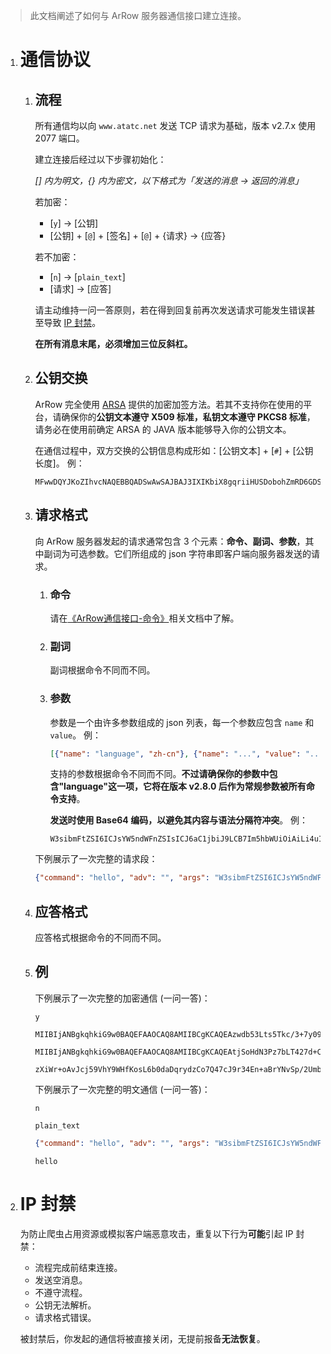 > 此文档阐述了如何与 ArRow 服务器通信接口建立连接。
>

1. # 通信协议

   1. ## 流程

      所有通信均以向 `www.atatc.net` 发送 TCP 请求为基础，版本 v2.7.x 使用 2077 端口。

      建立连接后经过以下步骤初始化：

      *[] 内为明文，{} 内为密文，以下格式为「发送的消息 -> 返回的消息」*

      若加密：

      - [`y`] -> [公钥]
      - [公钥] + [`@`] + [签名] + [`@`] + {请求} -> {应答}

      若不加密：

      - [`n`] -> [`plain_text`]
      - [请求] -> [应答]

      请主动维持一问一答原则，若在得到回复前再次发送请求可能发生错误甚至导致 [IP 封禁](#ip_blocking)。

      **在所有消息末尾，必须增加三位反斜杠。**

   2. ## 公钥交换

      ArRow 完全使用 [ARSA](https://www.github.com/ATATC/ARSA/) 提供的加密加签方法。若其不支持你在使用的平台，请确保你的**公钥文本遵守 X509 标准，私钥文本遵守 PKCS8 标准**，请务必在使用前确定 ARSA 的 JAVA 版本能够导入你的公钥文本。

      在通信过程中，双方交换的公钥信息构成形如：[公钥文本] + [`#`] + [公钥长度]。
      例：

      ```
      MFwwDQYJKoZIhvcNAQEBBQADSwAwSAJBAJ3IXIKbiX8gqriiHUSDobohZmRD6GDSV//KOEpHz/cqA5/buR3cl2BB1t4sJPDWJQGF3fKmaIuH3lt0nygSlcMCAwEAAQ==#512
      ```

   3. ## 请求格式

      向 ArRow 服务器发起的请求通常包含 3 个元素：**命令、副词、参数**，其中副词为可选参数。它们所组成的 json 字符串即客户端向服务器发送的请求。

      1. ### 命令

         请在[《ArRow通信接口-命令》](ArRow通信接口-命令.md)相关文档中了解。

      2. ### 副词

         副词根据命令不同而不同。

      3. ### 参数

         参数是一个由许多参数组成的 json 列表，每一个参数应包含 `name` 和 `value`。
         例：

         ```json
         [{"name": "language", "zh-cn"}, {"name": "...", "value": "..."}]
         ```

         支持的参数根据命令不同而不同。**不过请确保你的参数中包含"language"这一项，它将在版本 v2.8.0 后作为常规参数被所有命令支持**。

         **发送时使用 Base64 编码，以避免其内容与语法分隔符冲突**。
         例：

         ```
         W3sibmFtZSI6ICJsYW5ndWFnZSIsICJ6aC1jbiJ9LCB7Im5hbWUiOiAiLi4uIiwgInZhbHVlIjogIi4uLiJ9XQ==
         ```

      下例展示了一次完整的请求段：

      ```json
      {"command": "hello", "adv": "", "args": "W3sibmFtZSI6ICJsYW5ndWFnZSIsICJ6aC1jbiJ9LCB7Im5hbWUiOiAiLi4uIiwgInZhbHVlIjogIi4uLiJ9XQ=="}
      ```

   4. ## 应答格式

      应答格式根据命令的不同而不同。

   5. ## 例

      下例展示了一次完整的加密通信 (一问一答)：

      ```
      y
      ```

      ```
      MIIBIjANBgkqhkiG9w0BAQEFAAOCAQ8AMIIBCgKCAQEAzwdb53Lts5Tkc/3+7y09vZ7F5ipFXLPr4doDvA2iS4k/m/iiY1zqR8NZJQWYrl0zJLF6TOEvTdmIVqLPj4gs3VBghSbwiIRObvI/fGhM6KxwlNFcPYVmS92XrZAGYp9WDdZzRhFbTlfSPMXWTyEeOvFfJhex4yllad3FV/J9wTrMJwdhhLbXY52sv9gawoAo/hlmYvP+d77+lCcFP0kUh1feYFv0ye/AKE8Uk8WFw2nQxkwS7taEzymJhBU30HEtH0nHGXIu0B25PgHVx8U/2+2I60T7g471daj7uacEKjfDK+wHuVOhCPrjN3kZILPWRuvwLTnpl92Kq1H6225AIwIDAQAB#2048
      ```

      ```
      MIIBIjANBgkqhkiG9w0BAQEFAAOCAQ8AMIIBCgKCAQEAtjSoHdN3Pz7bLT427d+Cofr0tIVvxpUFY5wmUiCxcABqw3GtZSoEvDzUtLjVjSASA1Yy7w6hmKfaeni6LTTGxNrBSr5ETXRNkG/5KEwgnDrqq/5Q0tpMOyFZNdIT4BmwLtUosJsO33/f1cLhmSqza0dvEcblXfTJww3kPt1RcHGJMUHBT+P+wpAZIIX0/kW5DkdgmOAIWbFzJICJ8sc6//BUr7VI3C+1JrI/6iLK5ReMcOi0lH85lALZ0Thn8VTqmaKpgTHlo0GBdJIuvkuK41ucPXWQgnu6iEzq2kxbtZ3iXQrQ1L529/VthMUjwFtJ9JOUHw86Lt3Rir4enbVeTwIDAQAB#2048@bB5HUfZcWI4M8SK7hZgfi3f20ZruGydnKDe/yAD9dlwCRKy8ZF6dnqaT6z/N1n0Lg2QhfAdtyc5TX8Dox21z0arOS2JlLmPds5ejpnNewZnBXii4bzt0u7Ld51thfZdvJrNjiT2/gzZ5oycwx61eeOuL007KwmkMJRDidC1svtUf9DMN7t0lf7cRDsNP2OGYsyAnv2TroNEQcooBL/TjEePC48gjI55tkmbJw4glnsPzVcn7mKWQt9irPB8XS31dhSwpAWDU1Vv3LmHwsAh1ISste82G1w/tKqvggYCpxp+lLSoNtKVcb86mbEIPYE04o9aBxfqhJsqzvae+AJdVig==@tcuv+TvGMmvh1OWefGSWfaG5/yVvjVR7HYM20nWEPE0WCjZGgSgW+SKe6phX0BA3riHC/5TWw3BaZoYPobl7ddELVrPmEUpNYt7oEd62Sciow4Ua0OTJ506w65X1xwW2jXhsYeiygK3kFvtW62iVjBcYsxuxmkWPI+pELHBJphs6Yyn9clU8J4pLzfxri7cceIZrEbhwmOOFmJdrWAnkMCEo5mASAPAN3AVHoR6SddWfvRXIctxK/4zzGfvvGOKItsKItheKJ+ok2MpV1zIDEYdmyFUWeYcFa3Sjyk4GtgeBg6RqErPgD2GI1ExyLfHh6jizgPp/JgeM7tok5x2v4A==
      ```

      ```
      zXiWr+oAvJcj59VhY9WHfKosL6b0daDqrydzCo7Q47cJ9r34En+aBrYNvSp/2Umb56NsN+q74hKnsv1W7bCh/G/I++SypEUUA3jNLO44uDELK5NfyHv3WhIEYe2AXXyJgIZ0HZJwi8z6EIIHkbn7scCE6FvK167b5NThiOn56GVxMu4yOlKGcPef7vpXmhySH40jHxKazrzgKB54pyKEKbJdLg+AXhTEkpbEKhrTNIMJrYxnkF7zSC2khzgG6A9kpQGRYNK+fu1Yd6T8mjwTQiyqs6iWAnF0UOhVx05MijpG8SUHPymVTUDwlN+k3JNH3VcHQhmCdxoizFJwKLSubQ==@ZWwrQdY0uxkLLoCzq5oq3Ias3yDJoV85jY093uLHZjON4skuYTAeIiAgU/WvYBYRPHganuXE6EUNtoKzoVnZzqEGdxrMs8L9M4dTvlrhaPN6/l/4dVRG35vJOMp+TEe4YsclFbufNGMrcGPknxgvtS/cvIDOUshqOGXJbJE7pMXfWJXWHqQs59qjWrXToYov1WoWSekD4eU7v1ThhakO0b7NeaR3ZXPqo30RbwL3gRsDw5sz6Y5eBunCuEZoSWVKSdE3yWN2CJ2dVFWEeh2B39LXTnrDMExvZrL4SLxGXUhMDaFPl2tQKwwVS2VIxJAOe0xTDEjSnMvwiC0VWYP6FA==
      ```

      下例展示了一次完整的明文通信 (一问一答)：

      ```
      n
      ```

      ```
      plain_text
      ```

      ```json
      {"command": "hello", "adv": "", "args": "W3sibmFtZSI6ICJsYW5ndWFnZSIsICJ6aC1jbiJ9LCB7Im5hbWUiOiAiLi4uIiwgInZhbHVlIjogIi4uLiJ9XQ=="}
      ```

      ```
      hello
      ```

2. # IP 封禁

   为防止爬虫占用资源或模拟客户端恶意攻击，重复以下行为**可能**引起 IP 封禁：

   - 流程完成前结束连接。
   - 发送空消息。
   - 不遵守流程。
   - 公钥无法解析。
   - 请求格式错误。

   被封禁后，你发起的通信将被直接关闭，无提前报备**无法恢复**。